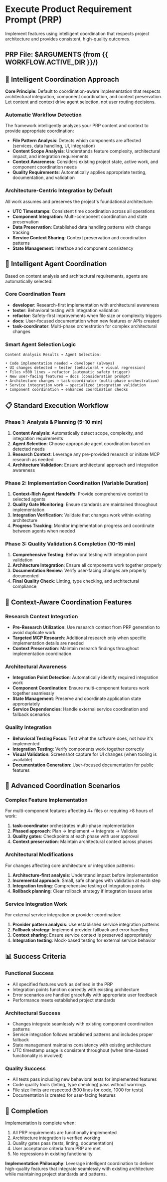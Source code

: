 # Execute Product Requirement Prompt (PRP)

Implement features using intelligent coordination that respects project architecture and provides consistent, high-quality outcomes.

## PRP File: $ARGUMENTS (from {{ WORKFLOW.ACTIVE_DIR }}/)

## 🎯 Intelligent Coordination Approach

**Core Principle**: Default to coordination-aware implementation that respects architectural integration, component coordination, and context preservation. Let content and context drive agent selection, not user routing decisions.

### Automatic Workflow Detection

The framework intelligently analyzes your PRP content and context to provide appropriate coordination:

- **File Pattern Analysis**: Detects which components are affected (services, data handling, UI, integration)
- **Content Scope Analysis**: Understands feature complexity, architectural impact, and integration requirements
- **Context Awareness**: Considers existing project state, active work, and component coordination needs
- **Quality Requirements**: Automatically applies appropriate testing, documentation, and validation

### Architecture-Centric Integration by Default

All work assumes and preserves the project's foundational architecture:
- **UTC Timestamps**: Consistent time coordination across all operations
- **Component Integration**: Multi-component coordination and state preservation
- **Data Preservation**: Established data handling patterns with change tracking
- **Service Context Sharing**: Context preservation and coordination patterns
- **State Management**: Interface and component consistency

## 🤖 Intelligent Agent Coordination

Based on content analysis and architectural requirements, agents are automatically selected:

### Core Coordination Team
- **developer**: Research-first implementation with architectural awareness
- **tester**: Behavioral testing with integration validation
- **refactor**: Safety-first improvements when file size or complexity triggers
- **docs**: User-focused documentation when new features or APIs created
- **task-coordinator**: Multi-phase orchestration for complex architectural changes

### Smart Agent Selection Logic
```
Content Analysis Results → Agent Selection:

• Code implementation needed → developer (always)
• UI changes detected → tester (behavioral + visual regression)
• Files >500 lines → refactor (automatic safety trigger)
• New user-facing features → docs (consideration prompt)
• Architecture changes → task-coordinator (multi-phase orchestration)
• Service integration work → specialized integration validation
• Component coordination → enhanced coordination checks
```

## 📋 Standard Execution Workflow

### Phase 1: Analysis & Planning (5-10 min)
1. **Content Analysis**: Automatically detect scope, complexity, and integration requirements
2. **Agent Selection**: Choose appropriate agent coordination based on detected needs
3. **Research Context**: Leverage any pre-provided research or initiate MCP research as needed
4. **Architecture Validation**: Ensure architectural approach and integration awareness

### Phase 2: Implementation Coordination (Variable Duration)
1. **Context-Rich Agent Handoffs**: Provide comprehensive context to selected agents
2. **Quality Gate Monitoring**: Ensure standards are maintained throughout implementation
3. **Integration Verification**: Validate that changes work within existing architecture
4. **Progress Tracking**: Monitor implementation progress and coordinate between agents when needed

### Phase 3: Quality Validation & Completion (10-15 min)
1. **Comprehensive Testing**: Behavioral testing with integration point validation
2. **Architecture Integration**: Ensure all components work together properly
3. **Documentation Review**: Verify user-facing changes are properly documented
4. **Final Quality Check**: Linting, type checking, and architectural compliance

## 🔧 Context-Aware Coordination Features

### Research Context Integration
- **Pre-Research Utilization**: Use research context from PRP generation to avoid duplicate work
- **Targeted MCP Research**: Additional research only when specific implementation details are needed
- **Context Preservation**: Maintain research findings throughout implementation coordination

### Architectural Awareness
- **Integration Point Detection**: Automatically identify required integration work
- **Component Coordination**: Ensure multi-component features work together seamlessly
- **State Management**: Preserve and coordinate application state appropriately
- **Service Dependencies**: Handle external service coordination and fallback scenarios

### Quality Integration
- **Behavioral Testing Focus**: Test what the software does, not how it's implemented
- **Integration Testing**: Verify components work together correctly
- **Visual Validation**: Screenshot capture for UI changes (when tooling is available)
- **Documentation Generation**: User-focused documentation for public features

## 🚀 Advanced Coordination Scenarios

### Complex Feature Implementation
For multi-component features affecting 4+ files or requiring >8 hours of work:
1. **task-coordinator** orchestrates multi-phase implementation
2. **Phased approach**: Plan → Implement → Integrate → Validate
3. **Quality gates**: Checkpoints at each phase with user approval
4. **Context preservation**: Maintain architectural context across phases

### Architectural Modifications
For changes affecting core architecture or integration patterns:
1. **Architecture-first analysis**: Understand impact before implementation
2. **Incremental approach**: Small, safe changes with validation at each step
3. **Integration testing**: Comprehensive testing of integration points
4. **Rollback planning**: Clear rollback strategy if integration issues arise

### Service Integration Work
For external service integration or provider coordination:
1. **Provider pattern analysis**: Use established service integration patterns
2. **Fallback strategy**: Implement provider fallback and error handling
3. **Context sharing**: Ensure service context is preserved appropriately
4. **Integration testing**: Mock-based testing for external service behavior

## 📊 Success Criteria

### Functional Success
- All specified features work as defined in the PRP
- Integration points function correctly with existing architecture
- Error scenarios are handled gracefully with appropriate user feedback
- Performance meets established project standards

### Architectural Success
- Changes integrate seamlessly with existing component coordination patterns
- Service integration follows established patterns and includes proper fallback
- State management maintains consistency with existing architecture
- UTC timestamp usage is consistent throughout (when time-based functionality is involved)

### Quality Success
- All tests pass including new behavioral tests for implemented features
- Code quality tools (linting, type checking) pass without warnings
- File size limits are respected (500 lines for code, 1000 for tests)
- Documentation is created for user-facing features

## 🎯 Completion

Implementation is complete when:
1. All PRP requirements are functionally implemented
2. Architecture integration is verified working
3. Quality gates pass (tests, linting, documentation)
4. User acceptance criteria from PRP are met
5. No regressions in existing functionality

**Implementation Philosophy**: Leverage intelligent coordination to deliver high-quality features that integrate seamlessly with existing architecture while maintaining project standards and patterns.